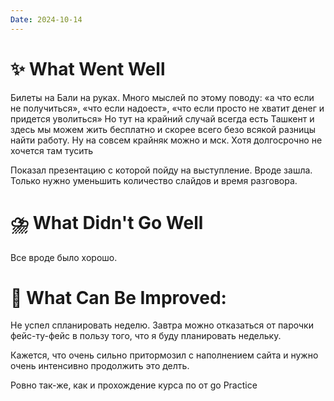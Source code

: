 ```yaml
---
Date: 2024-10-14
---
```



# **✨ What Went Well**

Билеты на Бали на руках. Много мыслей по этому поводу:
«а что если не получиться», «что если надоест», «что если просто не хватит денег и придется уволиться»
Но тут на крайний случай всегда есть Ташкент и здесь мы можем жить бесплатно и скорее всего безо всякой разницы найти работу. 
Ну на совсем крайняк можно и мск. Хотя долгосрочно не хочется там тусить

Показал презентацию с которой пойду на выступление. Вроде зашла. Только нужно уменьшить количество слайдов и время разговора. 


#  **⛈️ What Didn't Go Well**

Все вроде было хорошо.

# **💫 What Can Be Improved**:

Не успел спланировать неделю. 
Завтра можно отказаться от парочки фейс-ту-фейс в пользу того, что я буду планировать недельку.

Кажется, что очень сильно притормозил с наполнением сайта и нужно очень интенсивно продолжить это делть.

Ровно так-же, как и прохождение курса по от go Practice
